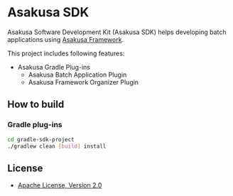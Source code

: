 # Asakusa SDK

Asakusa Software Development Kit (Asakusa SDK) helps developing batch applications using [Asakusa Framework](https://github.com/asakusafw/asakusafw).

This project includes following features:

* Asakusa Gradle Plug-ins
  * Asakusa Batch Application Plugin
  * Asakusa Framework Organizer Plugin

## How to build

### Gradle plug-ins

```sh
cd gradle-sdk-project
./gradlew clean [build] install
```

## License
* [Apache License, Version 2.0](http://www.apache.org/licenses/LICENSE-2.0)
